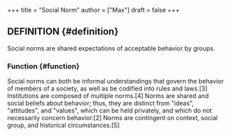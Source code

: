 +++
title = "Social Norm"
author = ["Max"]
draft = false
+++

## DEFINITION {#definition}

Social norms are shared expectations of acceptable behavior by groups.


### Function {#function}

Social norms can both be informal understandings that govern the behavior of
members of a society, as well as be codified into rules and laws.[3]
Institutions are composed of multiple norms.[4] Norms are shared and social
beliefs about behavior; thus, they are distinct from "ideas", "attitudes",
and "values", which can be held privately, and which do not necessarily
concern behavior.[2] Norms are contingent on context, social group, and
historical circumstances.[5]
